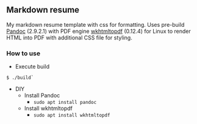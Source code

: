 ## Markdown resume
My markdown resume template with css for formatting. Uses pre-build [Pandoc](https://pandoc.org/installing.html) (2.9.2.1) with PDF engine [wkhtmltopdf](https://wkhtmltopdf.org/) (0.12.4) for Linux to render HTML into PDF with additional CSS file for styling.

### How to use
- Execute build
```
$ ./build`
```

- DIY
  - Install Pandoc
    - `sudo apt install pandoc`
  - Install wkhtmltopdf
    - `sudo apt install wkhtmltopdf`
